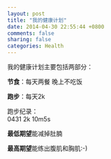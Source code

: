 ```yaml
---
layout: post
title: "我的健康计划"
date: 2014-04-30 22:55:44 +0800
comments: false
sharing: false
categories: Health 
---
```

我的健康计划主要包括两部分：   
  
**节食**：每天两餐 晚上不吃饭  
  
**跑步**：每天2k  
  
跑步纪录：  
0431	2k	10m5s  

**最低期望**能减掉肚腩

**最高期望**能练出腹肌和胸肌:-)
